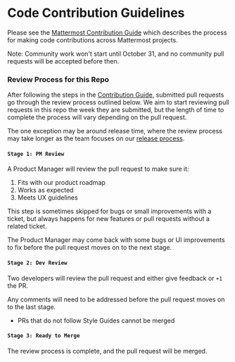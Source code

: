 # Code Contribution Guidelines

Please see the [Mattermost Contribution Guide](http://docs.mattermost.com/developer/contribution-guide.html) which describes the process for making code contributions across Mattermost projects. 

Note: Community work won't start until October 31, and no community pull requests will be accepted before then.

### Review Process for this Repo

After following the steps in the [Contribution Guide](http://docs.mattermost.com/developer/contribution-guide.html), submitted pull requests go through the review process outlined below. We aim to start reviewing pull requests in this repo the week they are submitted, but the length of time to complete the process will vary depending on the pull request.

The one exception may be around release time, where the review process may take longer as the team focuses on our [release process](https://docs.mattermost.com/process/release-process.html). 

#### `Stage 1: PM Review`

A Product Manager will review the pull request to make sure it:

1. Fits with our product roadmap
2. Works as expected
3. Meets UX guidelines

This step is sometimes skipped for bugs or small improvements with a ticket, but always happens for new features or pull requests without a related ticket. 

The Product Manager may come back with some bugs or UI improvements to fix before the pull request moves on to the next stage.

#### `Stage 2: Dev Review`

Two developers will review the pull request and either give feedback or `+1` the PR.

Any comments will need to be addressed before the pull request moves on to the last stage.

- PRs that do not follow Style Guides cannot be merged

#### `Stage 3: Ready to Merge`

The review process is complete, and the pull request will be merged. 

